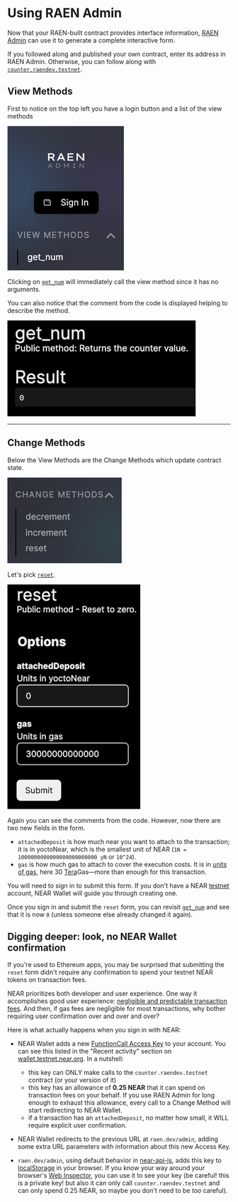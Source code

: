 # Using RAEN Admin

Now that your RAEN-built contract provides interface information, [RAEN Admin](https://raen.dev/admin) can use it to generate a complete interactive form.

If you followed along and published your own contract, enter its address in RAEN Admin. Otherwise, you can follow along with [`counter.raendev.testnet`](https://raen.dev/admin/#/counter.raendev.testnet).


## View Methods

First to notice on the top left you have a login button and a list of the view methods

![View Methods](images/view.png)


Clicking on [`get_num`](https://raen.dev/admin/#/counter.raendev.testnet/GetNum) will immediately call the view method since it has no arguments.

You can also notice that the comment from the code is displayed helping to describe the method.

![Get Num](images/get_num.png)

---------------

## Change Methods

Below the View Methods are the Change Methods which update contract state.

![Change Calls](images/change.png)

Let's pick [`reset`](https://raen.dev/admin/#/counter.raendev.testnet/Reset).


![reset](images/reset.png)


Again you can see the comments from the code. However, now there are two new fields in the form. 

- `attachedDeposit` is how much near you want to attach to the transaction; it is in yoctoNear, which is the smallest unit of NEAR (`1N = 1000000000000000000000000 yN` or `10^24`).
- `gas` is how much gas to attach to cover the execution costs. It is in [units of gas](https://docs.near.org/docs/concepts/gas), here 30 [Tera](https://www.nanotech-now.com/metric-prefix-table.htm)Gas—more than enough for this transaction.

You will need to sign in to submit this form. If you don't have a NEAR [testnet](https://docs.near.org/docs/concepts/networks#testnet) account, NEAR Wallet will guide you through creating one.

Once you sign in and submit the `reset` form, you can revisit [`get_num`](https://raen.dev/admin/#/counter.raendev.testnet/GetNum) and see that it is now `0` (unless someone else already changed it again).

## Digging deeper: look, no NEAR Wallet confirmation

If you're used to Ethereum apps, you may be surprised that submitting the `reset` form didn't require any confirmation to spend your testnet NEAR tokens on transaction fees.

NEAR prioritizes both developer and user experience. One way it accomplishes good user experience: [negligible and predictable transaction fees](https://docs.near.org/docs/concepts/gas). And then, if gas fees are negligible for most transactions, why bother requiring user confirmation over and over and over?

Here is what actually happens when you sign in with NEAR:

- NEAR Wallet adds a new [FunctionCall Access Key](https://docs.near.org/docs/concepts/access-keys) to your account. You can see this listed in the "Recent activity" section on [wallet.testnet.near.org](https://wallet.testnet.near.org). In a nutshell:
  - this key can ONLY make calls to the `counter.raendev.testnet` contract (or your version of it)
  - this key has an allowance of **0.25 NEAR** that it can spend on transaction fees on your behalf. If you use RAEN Admin for long enough to exhaust this allowance, every call to a Change Method will start redirecting to NEAR Wallet.
  - if a transaction has an `attachedDeposit`, no matter how small, it WILL require explicit user confirmation.

- NEAR Wallet redirects to the previous URL at `raen.dev/admin`, adding some extra URL parameters with information about this new Access Key.

- `raen.dev/admin`, using default behavior in [near-api-js](https://docs.near.org/docs/api/javascript-library), adds this key to [localStorage](https://developer.mozilla.org/en-US/docs/Web/API/Window/localStorage) in your browser. If you know your way around your browser's [Web Inspector](https://developer.chrome.com/docs/devtools/storage/localstorage/), you can use it to see your key (be careful! this is a private key! but also it can only call `counter.raendev.testnet` and can only spend 0.25 NEAR, so maybe you don't need to be _too_ careful).
